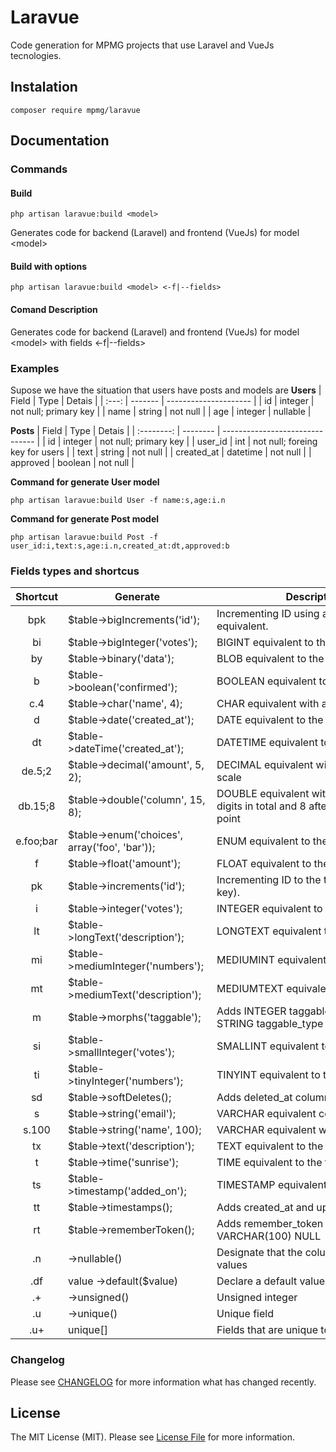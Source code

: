 # Laravue
Code generation for MPMG projects that use Laravel and VueJs tecnologies.

## Instalation
```
composer require mpmg/laravue
```

## Documentation

### Commands
#### Build
```
php artisan laravue:build <model>
```
Generates code for backend (Laravel) and frontend (VueJs) for model \<model\>

#### Build with options
```
php artisan laravue:build <model> <-f|--fields>
```
#### Comand Description
Generates code for backend (Laravel) and frontend (VueJs) for model \<model\> with fields <-f|--fields>

### Examples
Supose we have the situation that users have posts and models are
**Users**
| Field | Type    | Detais                |
| :---: | ------- | --------------------- |
|  id   | integer | not null; primary key |
| name  | string  | not null              |
|  age  | integer | nullable              |

**Posts**
|   Field    | Type     | Detais                          |
| :--------: | -------- | ------------------------------- |
|     id     | integer  | not null; primary key           |
|  user_id   | int      | not null; foreing key for users |
|    text    | string   | not null                        |
| created_at | datetime | not null                        |
|  approved  | boolean  | not null                        |

**Command for generate User model**
```
php artisan laravue:build User -f name:s,age:i.n
```

**Command for generate Post model**
```
php artisan laravue:build Post -f user_id:i,text:s,age:i.n,created_at:dt,approved:b
```
### Fields types and shortcus

| Shortcut | Generate                                      | Description                                                                        |
| :------: | --------------------------------------------- | ---------------------------------------------------------------------------------- |
|   bpk    | $table->bigIncrements('id');                  | Incrementing ID using a "big integer" equivalent.                                  |
|    bi    | $table->bigInteger('votes');                  | BIGINT equivalent to the table                                                     |
|    by    | $table->binary('data');                       | BLOB equivalent to the table                                                       |
|    b     | $table->boolean('confirmed');                 | BOOLEAN equivalent to the table                                                    |
|    c.4     | $table->char('name', 4);                      | CHAR equivalent with a length                                                      |
|    d     | $table->date('created_at');                   | DATE equivalent to the table                                                       |
|    dt    | $table->dateTime('created_at');               | DATETIME equivalent to the table                                                   |
|    de.5;2    | $table->decimal('amount', 5, 2);              | DECIMAL equivalent with a precision and scale                                      |
|    db.15;8    | $table->double('column', 15, 8);              | DOUBLE equivalent with precision, 15 digits in total and 8 after the decimal point |
|    e.foo;bar     | $table->enum('choices', array('foo', 'bar')); | ENUM equivalent to the table                                                       |
|    f     | $table->float('amount');                      | FLOAT equivalent to the table                                                      |
|    pk    | $table->increments('id');                     | Incrementing ID to the table (primary key).                                        |
|    i     | $table->integer('votes');                     | INTEGER equivalent to the table                                                    |
|    lt    | $table->longText('description');              | LONGTEXT equivalent to the table                                                   |
|    mi    | $table->mediumInteger('numbers');             | MEDIUMINT equivalent to the table                                                  |
|    mt    | $table->mediumText('description');            | MEDIUMTEXT equivalent to the table                                                 |
|    m     | $table->morphs('taggable');                   | Adds INTEGER taggable_id and STRING taggable_type                                  |
|    si    | $table->smallInteger('votes');                | SMALLINT equivalent to the table                                                   |
|    ti    | $table->tinyInteger('numbers');               | TINYINT equivalent to the table                                                    |
|    sd    | $table->softDeletes();                        | Adds deleted_at column for soft deletes                                            |
|    s     | $table->string('email');                      | VARCHAR equivalent column                                                          |
|  s.100   | $table->string('name', 100);                  | VARCHAR equivalent with a length                                                   |
|    tx    | $table->text('description');                  | TEXT equivalent to the table                                                       |
|    t     | $table->time('sunrise');                      | TIME equivalent to the table                                                       |
|    ts    | $table->timestamp('added_on');                | TIMESTAMP equivalent to the table                                                  |
|    tt    | $table->timestamps();                         | Adds created_at and updated_at columns                                             |
|    rt    | $table->rememberToken();                      | Adds remember_token as VARCHAR(100) NULL                                           |
|    .n    | ->nullable()                                  | Designate that the column allows NULL values                                       |
|   .df    | value	->default($value)                       | Declare a default value for a column                                               |
|    .+    | ->unsigned()                                  | Unsigned integer                                                                   |
|    .u    | ->unique()                                    | Unique field                                                                       |
|   .u+    | unique[]                                      | Fields that are unique together                                                    |

### Changelog

Please see [CHANGELOG](CHANGELOG.md) for more information what has changed recently.

## License

The MIT License (MIT). Please see [License File](LICENSE) for more information.